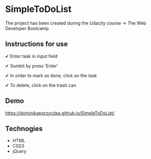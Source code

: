 # SimpleToDoList

The project has been created during the Udacity course -> The Web Developer Bootcamp

## Instructions for use

✔ Enter task in input field

✔ Sumbit by press 'Enter'

✔ In order to mark as done, click on the task

✔ To delete, click on the trash can

## Demo

https://dominikaporzyczka.github.io/SimpleToDoList/

## Technogies

* HTML
* CSS3
* jQuery
